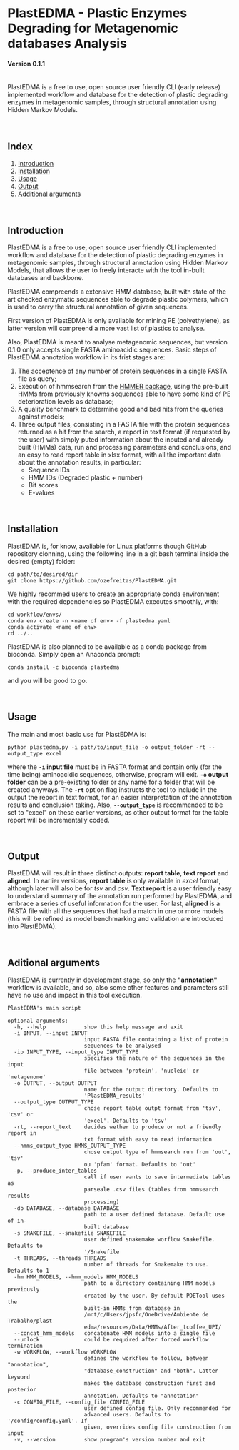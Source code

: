 # PlastEDMA - Plastic Enzymes Degrading for Metagenomic databases Analysis
#### Version 0.1.1


<br>
PlastEDMA is a free to use, open source user friendly CLI (early release) implemented workflow and database for the detection of plastic degrading enzymes in metagenomic samples, through structural annotation using Hidden Markov Models.
<p>
<br>

## Index

1. [Introduction](https://github.com/ozefreitas/PlastEDMA#introduction)
2. [Installation](https://github.com/ozefreitas/PlastEDMA#installation)
3. [Usage](https://github.com/ozefreitas/PlastEDMA#usage)
4. [Output](https://github.com/ozefreitas/PlastEDMA#output)
5. [Additional arguments](https://github.com/ozefreitas/PlastEDMA#additional-arguments)

<br>

## Introduction 

PlastEDMA is a free to use, open source user friendly CLI implemented workflow and database for the detection of plastic degrading enzymes in metagenomic samples, through structural annotation using Hidden Markov Models, that allows the user to freely interacte with the tool in-built databases and backbone. <p>
PlastEDMA compreends a extensive HMM database, built with state of the art checked enzymatic sequences able to degrade plastic polymers, which is used to carry the structural annotation of given sequences. <p>
First version of PlastEDMA is only available for mining PE (polyethylene), as latter version will compreend a more vast list of plastics to analyse. <p>
Also, PlastEDMA is meant to analyse metagenomic sequences, but version 0.1.0 only accepts single FASTA aminoacidic sequences. Basic steps of PlastEDMA annotation workflow in its frist stages are: 

1. The acceptence of any number of protein sequences in a single FASTA file as query;
2. Execution of hmmsearch from the [HMMER package](https://www.hmmer.org/), using the pre-built HMMs from previously knowns sequences able to have some kind of PE deterioration levels as database; 
3. A quality benchmark to determine good and bad hits from the queries against models;
4. Three output files, consisting in a FASTA file with the protein sequences returned as a hit from the search, a report in text format (if requested by the user) with simply puted information about the inputed and already built (HMMs) data, run and processing parameters and conclusions, and an easy to read report table in xlsx format, with all the important data about the annotation results, in particular:
    - Sequence IDs
    - HMM IDs (Degraded plastic + number)
    - Bit scores
    - E-values

<br>

## Installation

PlastEDMA is, for know, avaliable for Linux platforms though GitHub repository clonning, using the following line in a git bash terminal inside the desired (empty) folder:<p>

```
cd path/to/desired/dir
git clone https://github.com/ozefreitas/PlastEDMA.git 
```

We highly recommed users to create an appropriate conda environment with the required dependencies so PlastEDMA executes smoothly, with:

```
cd workflow/envs/ 
conda env create -n <name of env> -f plastedma.yaml 
conda activate <name of env> 
cd ../..
```

PlastEDMA is also planned to be available as a conda package from bioconda. Simply open an Anaconda prompt:

```
conda install -c bioconda plastedma
```

and you will be good to go. <p>
<br>
## Usage

The main and most basic use for PlastEDMA is:<p>

```
python plastedma.py -i path/to/input_file -o output_folder -rt --output_type excel 
```

where the **`-i` input file** must be in FASTA format and contain only (for the time being) aminoacidic sequences, otherwise, program will exit. **`-o` output folder** can be a pre-existing folder or any name for a folder that will be created anyways. The **`-rt`** option flag instructs the tool to include in the output the report in text format, for an easier interpretation of the annotation results and conclusion taking. Also, **`--output_type`** is recommended to be set to "excel" on these earlier versions, as other output format for the table report will be incrementally coded. <p>
<br>
## Output

PlastEDMA will result in three distinct outputs: **report table**, **text report** and **aligned**. In earlier versions, **report table** is only available in *excel* format, although later will also be for *tsv* and *csv*. **Text report** is a user friendly easy to understand summary of the annotation run performed by PlastEDMA, and embrace a series of useful information for the user. For last, **aligned** is a FASTA file with all the sequences that had a match in one or more models (this will be refined as model benchmarking and validation are introduced into PlastEDMA). <p>
<br>
## Aditional arguments

PlastEDMA is currently in development stage, so only the **"annotation"** workflow is available, and so, also some other features and parameters still have no use and impact in this tool execution.

```
PlastEDMA's main script

optional arguments:
  -h, --help            show this help message and exit
  -i INPUT, --input INPUT
                        input FASTA file containing a list of protein
                        sequences to be analysed
  -ip INPUT_TYPE, --input_type INPUT_TYPE
                        specifies the nature of the sequences in the input
                        file between 'protein', 'nucleic' or 'metagenome'
  -o OUTPUT, --output OUTPUT
                        name for the output directory. Defaults to
                        'PlastEDMA_results'
  --output_type OUTPUT_TYPE
                        chose report table outpt format from 'tsv', 'csv' or
                        'excel'. Defaults to 'tsv'
  -rt, --report_text    decides wether to produce or not a friendly report in
                        txt format with easy to read information
  --hmms_output_type HMMS_OUTPUT_TYPE
                        chose output type of hmmsearch run from 'out', 'tsv'
                        ou 'pfam' format. Defaults to 'out'
  -p, --produce_inter_tables
                        call if user wants to save intermediate tables as
                        parseale .csv files (tables from hmmsearch results
                        processing)
  -db DATABASE, --database DATABASE
                        path to a user defined database. Default use of in-
                        built database
  -s SNAKEFILE, --snakefile SNAKEFILE
                        user defined snakemake worflow Snakefile. Defaults to
                        '/Snakefile
  -t THREADS, --threads THREADS
                        number of threads for Snakemake to use. Defaults to 1
  -hm HMM_MODELS, --hmm_models HMM_MODELS
                        path to a directory containing HMM models previously
                        created by the user. By default PDETool uses the
                        built-in HMMs from database in
                        /mnt/c/Users/jpsfr/OneDrive/Ambiente de Trabalho/plast
                        edma/resources/Data/HMMs/After_tcoffee_UPI/
  --concat_hmm_models   concatenate HMM models into a single file
  --unlock              could be required after forced workflow termination
  -w WORKFLOW, --workflow WORKFLOW
                        defines the workflow to follow, between "annotation",
                        "database_construction" and "both". Latter keyword
                        makes the database construction first and posterior
                        annotation. Defaults to "annotation"
  -c CONFIG_FILE, --config_file CONFIG_FILE
                        user defined config file. Only recommended for
                        advanced users. Defaults to '/config/config.yaml'. If
                        given, overrides config file construction from input
  -v, --version         show program's version number and exit
```